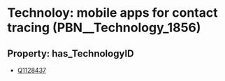 # Technoloy: __mobile apps for contact tracing__ (PBN__Technology_1856)

## Property: has_TechnologyID

* [Q1128437](Q1128437)

